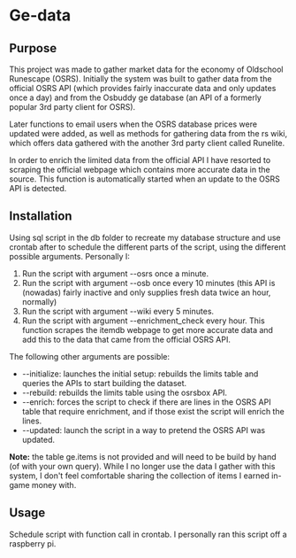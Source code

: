 # Ge-data

## Purpose
This project was made to gather market data for the economy of Oldschool Runescape (OSRS). Initially the system was
built to gather data from the official OSRS API (which provides fairly inaccurate data and only updates once a day) 
and from the Osbuddy ge database (an API of a formerly popular 3rd party client for OSRS). 

Later functions to email users when the OSRS database prices were updated were added, as well
as methods for gathering data from the rs wiki, which offers data gathered with
the another 3rd party client called Runelite.

In order to enrich the limited data from the official API I have resorted to scraping the official webpage which
contains more accurate data in the source. This function is automatically started when an update to the OSRS API is detected.

## Installation
Using sql script in the db folder to recreate my database structure and use crontab after to schedule the different parts of the script, using the different possible arguments. Personally I:
1) Run the script with argument --osrs once a minute.
2) Run the script with argument --osb once every 10 minutes (this API is (nowadas) fairly inactive and only supplies fresh data twice an hour, normally)
3) Run the script with argument --wiki every 5 minutes.
4) Run the script with argument --enrichment_check every hour. This function scrapes the itemdb webpage to get more accurate data and add this to the data that came from the official OSRS API. 

The following other arguments are possible:
- --initialize: launches the initial setup: rebuilds the limits table and queries the APIs to start building the dataset.
- --rebuild: rebuilds the limits table using the osrsbox API.
- --enrich: forces the script to check if there are lines in the OSRS API table that require enrichment, and if those exist the script will enrich the lines.
- --updated: launch the script in a way to pretend the OSRS API was updated.  

**Note:** the table ge.items is not provided and will need to be build by hand (of with your own query). While I no longer use the data I gather with this system, I don't feel comfortable sharing the collection of items I earned in-game money with.

## Usage
Schedule script with function call in crontab. I personally ran this script off a
raspberry pi. 
